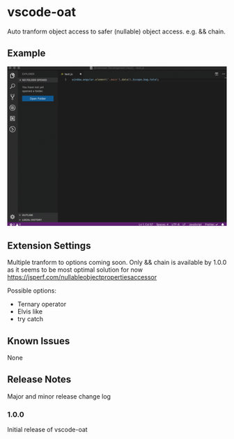 # vscode-oat

Auto tranform object access to safer (nullable) object access. e.g. && chain.

## Example

![vscode-oat](https://raw.githubusercontent.com/orenaksakal/vscode-oat/master/images/vscode-oat.gif)

## Extension Settings

Multiple tranform to options coming soon. Only && chain is available by 1.0.0
as it seems to be most optimal solution for now https://jsperf.com/nullableobjectpropertiesaccessor

Possible options:
- Ternary operator
- Elvis like
- try catch

## Known Issues

None

## Release Notes

Major and minor release change log

### 1.0.0

Initial release of vscode-oat
